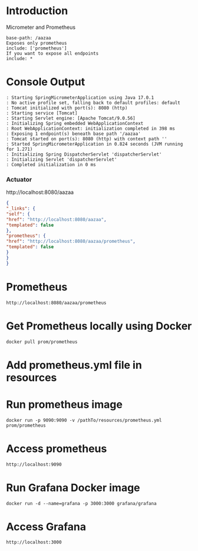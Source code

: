 # Introduction 
Micrometer and Prometheus

```
base-path: /aazaa
Exposes only prometheus
include: ['prometheus']
If you want to expose all endpoints
include: *
```


# Console Output

```
: Starting SpringMicrometerApplication using Java 17.0.1 
: No active profile set, falling back to default profiles: default
: Tomcat initialized with port(s): 8080 (http)
: Starting service [Tomcat]
: Starting Servlet engine: [Apache Tomcat/9.0.56]
: Initializing Spring embedded WebApplicationContext
: Root WebApplicationContext: initialization completed in 398 ms
: Exposing 1 endpoint(s) beneath base path '/aazaa'
: Tomcat started on port(s): 8080 (http) with context path ''
: Started SpringMicrometerApplication in 0.824 seconds (JVM running for 1.271)
: Initializing Spring DispatcherServlet 'dispatcherServlet'
: Initializing Servlet 'dispatcherServlet'
: Completed initialization in 0 ms

```


### Actuator
http://localhost:8080/aazaa

```json
{
"_links": {
"self": {
"href": "http://localhost:8080/aazaa",
"templated": false
},
"prometheus": {
"href": "http://localhost:8080/aazaa/prometheus",
"templated": false
}
}
}
```


# Prometheus

```
http://localhost:8080/aazaa/prometheus
```

# Get Prometheus locally using Docker

```
docker pull prom/prometheus
```

# Add prometheus.yml file in resources

# Run prometheus image 
```
docker run -p 9090:9090 -v /pathTo/resources/prometheus.yml prom/prometheus

```
# Access prometheus

```
http://localhost:9090

```

# Run Grafana Docker image

```
docker run -d --name=grafana -p 3000:3000 grafana/grafana

```
# Access Grafana

```
http://localhost:3000

```
